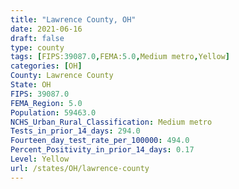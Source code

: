 ```yaml
---
title: "Lawrence County, OH"
date: 2021-06-16
draft: false
type: county
tags: [FIPS:39087.0,FEMA:5.0,Medium metro,Yellow]
categories: [OH]
County: Lawrence County
State: OH
FIPS: 39087.0
FEMA_Region: 5.0
Population: 59463.0
NCHS_Urban_Rural_Classification: Medium metro
Tests_in_prior_14_days: 294.0
Fourteen_day_test_rate_per_100000: 494.0
Percent_Positivity_in_prior_14_days: 0.17
Level: Yellow
url: /states/OH/lawrence-county
---
```



